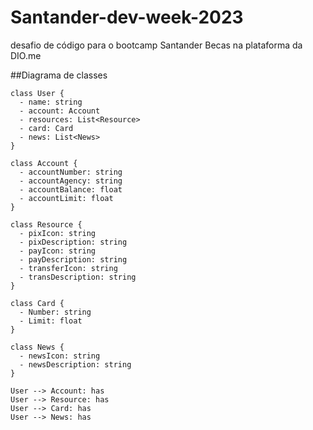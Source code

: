 # Santander-dev-week-2023
desafio de código para o bootcamp Santander Becas na plataforma da DIO.me

##Diagrama de classes

```mermaid
class User {
  - name: string
  - account: Account
  - resources: List<Resource>
  - card: Card
  - news: List<News>
}

class Account {
  - accountNumber: string
  - accountAgency: string
  - accountBalance: float
  - accountLimit: float
}

class Resource {
  - pixIcon: string
  - pixDescription: string
  - payIcon: string
  - payDescription: string
  - transferIcon: string
  - transDescription: string
}

class Card {
  - Number: string
  - Limit: float
}

class News {
  - newsIcon: string
  - newsDescription: string
}

User --> Account: has
User --> Resource: has
User --> Card: has
User --> News: has
```
